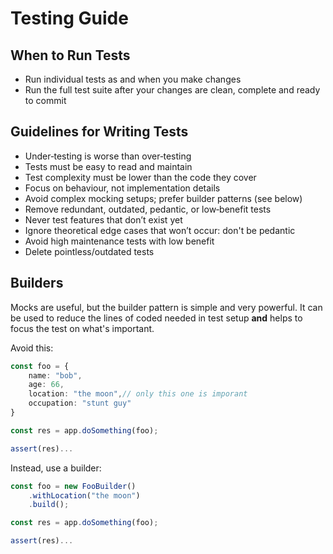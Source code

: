 # Testing Guide

## When to Run Tests

- Run individual tests as and when you make changes
- Run the full test suite after your changes are clean, complete and ready to commit

## Guidelines for Writing Tests

- Under‑testing is worse than over‑testing
- Tests must be easy to read and maintain
- Test complexity must be lower than the code they cover
- Focus on behaviour, not implementation details
- Avoid complex mocking setups; prefer builder patterns (see below)
- Remove redundant, outdated, pedantic, or low‑benefit tests
- Never test features that don’t exist yet
- Ignore theoretical edge cases that won’t occur: don't be pedantic
- Avoid high maintenance tests with low benefit
- Delete pointless/outdated tests

## Builders

Mocks are useful, but the builder pattern is simple and very powerful. It can be used to reduce the lines of coded needed in test setup **and** helps to focus the test on what's important.

Avoid this:

```typescript
const foo = {
    name: "bob",
    age: 66,
    location: "the moon",// only this one is imporant
    occupation: "stunt guy"
}

const res = app.doSomething(foo);

assert(res)...
```

Instead, use a builder:
```typescript
const foo = new FooBuilder()
    .withLocation("the moon")
    .build();

const res = app.doSomething(foo);

assert(res)...
```
